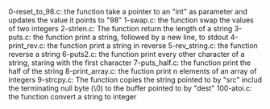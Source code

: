 0-reset_to_98.c: the function take a pointer to an "int" as parameter and updates the value it points to "98"
1-swap.c: the function swap the values of two integers
2-strlen.c: The function return the length of a string
3-puts.c: the function print a string, followed by a new line, to stdout
4-print_rev.c: the function print a string in reverse
5-rev_string.c: the function reverse a string
6-puts2.c: the function print every other character of a string, staring with the first character
7-puts_half.c: the function print the half of the string
8-print_array.c: the fuction print n elements of an array of integers
9-strcpy.c: The function copies the string pointed to by "src" includ the terminating null byte (\0) to the buffer pointed to by "dest"
100-atoi.c: the function convert a string to integer 
